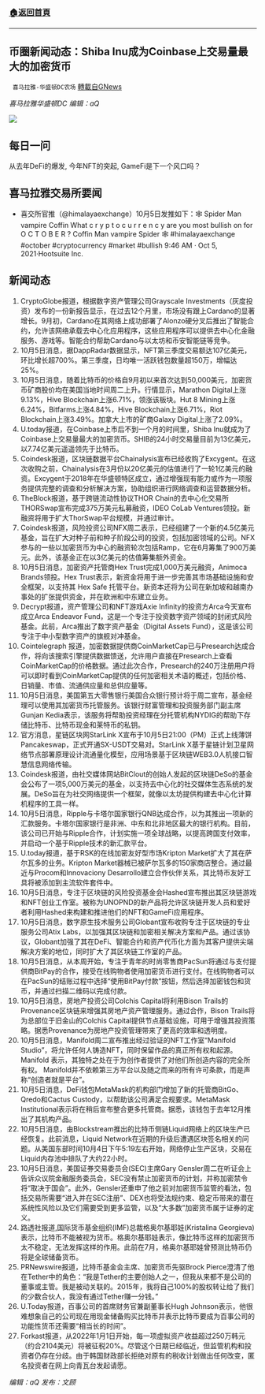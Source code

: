 ###  [:house:返回首頁](https://github.com/ourhimalayas/txt)
---


## 币圈新闻动态：Shiba Inu成为Coinbase上交易量最大的加密货币
` 喜马拉雅-华盛顿DC农场` [轉載自GNews](https://gnews.org/zh-hans/1576521/)

*喜马拉雅华盛顿DC 编辑：aQ*

![](http://himalayawashingtondc.org/wp-content/uploads/2021/07/ScreenShot-2021-07-31-at-16.20.22@2x.png)



## 每日一问





从去年DeFi的爆发, 今年NFT的突起, GameFi是下一个风口吗？





## 喜马拉雅交易所要闻





- 喜交所官推（@himalayaexchange）10月5日发推如下：🕸 Spider Man vampire Coffin What c r y p t o c u r r e n c y are you most bullish on for O C T O B E R ? Coffin Man vampire Spider 🕸 #himalayaexchange #october #cryptocurrency #market #bullish    9:46 AM · Oct 5, 2021·Hootsuite Inc.






## 新闻动态





1. CryptoGlobe报道，根据数字资产管理公司Grayscale Investments（灰度投资）发布的一份新报告显示，在过去12个月里，市场没有跟上Cardano的显著增长。9月初，Cardano在其网络上成功部署了Alonzo硬分叉后推出了智能合约，允许该网络承载去中心化应用程序，这些应用程序可以提供去中心化金融服务、游戏等。智能合约帮助Cardano与以太坊和币安智能链等竞争。
2. 10月5日消息，据DappRadar数据显示，NFT第三季度交易额达107亿美元，环比增长超700%。第三季度，日均唯一活跃钱包数量超150万，增幅达25%。
3. 10月5日消息，随着比特币的价格自9月初以来首次达到50,000美元，加密货币矿商股价均在美国当地时间周二上升。行情显示，Marathon Digital上涨9.13%，Hive Blockchain上涨6.71%，领涨该板块。Hut 8 Mining上涨6.24%，Bitfarms上涨4.84%，Hive Blockchain上涨6.71%，Riot Blockchain上涨3.49%。加拿大上市的矿商Galaxy Digital上涨了2.09%。
4. U.today报道，在Coinbase上市后不到一个月的时间里，Shiba Inu就成为了Coinbase上交易量最大的加密货币。SHIB的24小时交易量目前为13亿美元，以7.74亿美元遥遥领先于比特币。
5. Coindesk报道，区块链数据平台Chainalysis宣布已经收购了Excygent。在这次收购之前，Chainalysis在3月份以20亿美元的估值进行了一轮1亿美元的融资。Excygent于2018年在华盛顿特区成立，通过增强现有能力或作为一项服务提供完整的调查和分析解决方案，协助组织进行网络调查和运营数据分析。
6. TheBlock报道，基于跨链流动性协议THOR Chain的去中心化交易所THORSwap宣布完成375万美元私募融资，IDEO CoLab Ventures领投。新融资将用于扩大ThorSwap平台规模，并通过审计。
7. Coindesk报道，风险投资公司NFX周二表示，已经组建了一个新的4.5亿美元基金，旨在扩大对种子前和种子阶段公司的投资，包括加密领域的公司。NFX参与的一些以加密货币为中心的融资轮次包括Ramp，它在6月筹集了900万美元。此外，该基金正在以3亿美元的估值筹集额外资金。
8. 10月5日消息，加密资产托管商Hex Trust完成1,000万美元融资，Animoca Brands领投。Hex Trust表示，新资金将用于进一步完善其市场基础设施和安全框架，以支持其 Hex Safe 托管平台。新资本还将为公司在新加坡和越南办事处的扩张提供资金，并在欧洲和中东建立业务。
9. Decrypt报道，资产管理公司和NFT游戏Axie Infinity的投资方Arca今天宣布成立Arca Endeavor Fund，这是一个专注于投资数字资产领域的封闭式风险基金。此前，Arca推出了数字资产基金（Digital Assets Fund），这是该公司专注于中小型数字资产的旗舰对冲基金。
10. Cointelegraph 报道，加密数据提供商CoinMarketCap已与Presearch达成合作，将向该搜索引擎提供数据馈送，允许用户直接在Presearch上查看CoinMarketCap的价格数据。通过此次合作，Presearch的240万注册用户将可以即时看到CoinMarketCap提供的任何加密相关术语的概述，包括价格、日销量、市值、流通供应量和总供应量等。
11. 10月5日消息，美国第五大零售银行美国合众银行预计将于周二宣布，基金经理可以使用其加密货币托管服务。该银行财富管理和投资服务部门副主席Gunjan Kedia表示，该服务将帮助投资经理在分托管机构NYDIG的帮助下存储比特币、比特币现金和莱特币的私钥。
12. 官方消息，星链区块网StarLink X宣布于10月5日21:00（PM）正式上线薄饼Pancakeswap，正式开通SX-USDT交易对。StarLink X基于星链计划卫星网络节点部署原理设计流通量化模型，应用场景基于区块链WEB3.0人机接口智慧信息网络传输。
13. Coindesk报道，由社交媒体网站BitClout的创始人发起的区块链DeSo的基金会公布了一项5,000万美元的基金，以支持去中心化的社交媒体生态系统的发展。DeSo旨在为社交网络提供一个框架，就像以太坊提供构建去中心化计算机程序的工具一样。
14. 10月5日消息，Ripple与卡塔尔国家银行QNB达成合作，以为其推出一项新的汇款服务。卡塔尔国家银行是非洲、中东和北非地区最大的银行机构。目前，该公司已开始与Ripple合作，计划实施一项全球战略，以提高跨国支付效率，并启动一个基于Ripple技术的新汇款平台。
15. U.today报道，基于RSK的在线加密友好型市场Kripton Market扩大了其在萨尔瓦多的业务。Kripton Market器械已被萨尔瓦多的150家商店整合。通过最近与Procom和Innovaciony Desarrollo建立合作伙伴关系，其比特币友好工具将被添加到主流软件套件中。
16. 10月5日消息，专注于区块链的风险投资基金会Hashed宣布推出其区块链游戏和NFT创业工作室。被称为UNOPND的新产品将允许区块链开发人员和爱好者利用Hashed来构建和推进他们的NFT和GameFi应用程序。
17. 10月5日消息，数字原生技术服务公司Globant宣布收购专注于区块链的专业服务公司Atix Labs，以加强其区块链和加密相关解决方案和产品。通过该协议，Globant加强了其在DeFi、智能合约和资产代币化方面为其客户提供尖端解决方案的地位，同时扩大了其区块链工作室的产品。
18. 10月5日消息，从本周开始，专注于青年的时尚零售商PacSun将通过与支付提供商BitPay的合作，接受在线购物者使用加密货币进行支付。在线购物者可以在PacSun的结账过程中选择“使用BitPay付款”按钮，然后选择加密钱包和货币，并通过扫描二维码以完成付款。
19. 10月5日消息，房地产投资公司Colchis Capital将利用Bison Trails的Provenance区块链来增强其房地产资产管理服务。通过合作，Bison Trails将为总部位于旧金山的Colchis Capital提供节点基础设施，可用于增强其投资策略。据悉Provenance为房地产投资管理带来了更高的效率和透明度。
20. 10月5日消息，Manifold周二宣布推出经过验证的NFT工作室“Manifold Studio”，将允许任何人铸造NFT，同时保留作品的真正所有权和起源。Manifold 表示，其独特之处在于为创作者提供了对他们所创造内容的完全所有权。 Manifold并不依赖第三方平台以及随之而来的所有许可条款，而是声称“创造者就是平台”。
21. 10月5日消息，DeFi钱包MetaMask的机构部门增加了新的托管商BitGo、Qredo和Cactus Custody，以帮助该公司满足合规要求。MetaMask Institutional表示将在稍后宣布整合更多托管商。据悉，该钱包于去年12月推出了其机构产品。
22. 10月5日消息，由Blockstream推出的比特币侧链Liquid网络上的区块生产已经恢复。此前消息，Liquid Network在近期的升级后遭遇区块签名相关的问题。从美国东部时间10月4日下午5:19左右开始，网络停止生产区块，交易在Liquid内存池中排队了大约22小时。
23. 10月5日消息，美国证券交易委员会(SEC)主席Gary Gensler周二在听证会上告诉众议院金融服务委员会，SEC没有禁止加密货币的计划，并称加密禁令将“取决于国会”。此外，Gensler还重申了他之前对加密货币监管的看法，包括交易所需要“进入并在SEC注册”、DEX也将受法规约束、稳定币带来的潜在系统性风险以及它们需要受到更多监管，以及“大多数”加密货币属于证券的定义。
24. 路透社报道,国际货币基金组织(IMF)总裁格奥尔基耶娃(Kristalina Georgieva)表示，比特币不能被视为货币。格奥尔基耶娃表示，像比特币这样的加密货币太不稳定，无法发挥这样的作用。此前在7月，格奥尔基耶娃曾预测比特币仍将是全球储备货币。
25. PRNewswire报道，比特币基金会主席、加密货币先驱Brock Pierce澄清了他在Tether中的角色：“我是Tether的主要创始人之一，但我从来都不是公司的董事或主管。我是被动关联的。2015年，我将自己100%的股权转让给了我们的少数合伙人，我没有通过Tether赚一分钱。”
26. U.Today报道，百事公司的首席财务官兼副董事长Hugh Johnson表示，他很难想象自己的公司现在用现金储备购买比特币并表示比特币要成为百事公司的功能性货币还需要“相当长的时间”。
27. Forkast报道，从2022年1月1日开始，每一项虚拟资产收益超过250万韩元（约合2104美元）将被征税20%。尽管这个日期已经临近，但监管机构和投资者仍存在分歧。由于韩国财政部长拒绝对原有的税收计划做出任何改变，匿名投资者在网上向青瓦台发起请愿。





*编辑：aQ
发布：文顾*
